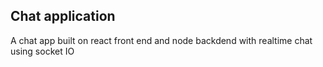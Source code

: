 ## Chat application

A chat app built on react front end and node backdend with realtime chat using socket IO
